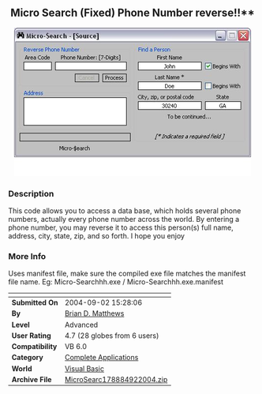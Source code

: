 ﻿<div align="center">

## Micro Search \(Fixed\) Phone Number reverse\!\!\*\*

<img src="PIC2004921531243002.jpg">
</div>

### Description

This code allows you to access a data base, which holds several phone numbers, actually every phone number across the world. By entering a phone number, you may reverse it to access this person(s) full name, address, city, state, zip, and so forth. I hope you enjoy
 
### More Info
 
Uses manifest file, make sure the compiled exe file matches the manifest file name. Eg: Micro-Searchhh.exe / Micro-Searchhh.exe.manifest


<span>             |<span>
---                |---
**Submitted On**   |2004-09-02 15:28:06
**By**             |[Brian D\. Matthews](https://github.com/Planet-Source-Code/PSCIndex/blob/master/ByAuthor/brian-d-matthews.md)
**Level**          |Advanced
**User Rating**    |4.7 (28 globes from 6 users)
**Compatibility**  |VB 6\.0
**Category**       |[Complete Applications](https://github.com/Planet-Source-Code/PSCIndex/blob/master/ByCategory/complete-applications__1-27.md)
**World**          |[Visual Basic](https://github.com/Planet-Source-Code/PSCIndex/blob/master/ByWorld/visual-basic.md)
**Archive File**   |[MicroSearc178884922004\.zip](https://github.com/Planet-Source-Code/brian-d-matthews-micro-search-fixed-phone-number-reverse__1-55973/archive/master.zip)








